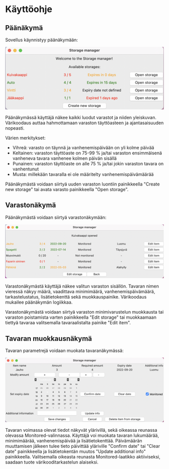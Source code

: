 # Käyttöohje

## Päänäkymä

Sovellus käynnistyy päänäkymään:

![](./kuvat/main_view_colors.png)

Päänäkymässä käyttäjä näkee kaikki luodut varastot ja niiden yleiskuvan. Värikoodaus auttaa hahmottamaan varaston täyttöasteen ja ajantasaisuuden nopeasti.

Värien merkitykset:
- Vihreä: varasto on täynnä ja vanhenemispäivään on yli kolme päivää
- Keltainen: varaston täyttöaste on 75-99 % ja/tai varaston ensimmäisenä vanheneva tavara vanhenee kolmen päivän sisällä
- Punainen: varaston täyttöaste on alle 75 % ja/tai jokin varaston tavara on vanhentunut
- Musta: millekään tavaralla ei ole määritelty vanhenemispäivämäärää

Päänäkymästä voidaan siirtyä uuden varaston luontiin painikkeella "Create new storage" tai avata varasto painikkeella "Open storage".

## Varastonäkymä

Päänäkymästä voidaan siirtyä varastonäkymään:

![](./kuvat/storage_view.png)

Varastonäkymästä käyttäjä näkee valitun varaston sisällön. Tavaran nimen vieressä näkyy määrä, vaadittava minimimäärä, vanhenemispäivämäärä, tarkastelustatus, lisätietokenttä sekä muokkauspainike. Värikoodaus mukailee päänäkymän logiikkaa. 

Varastonäkymästä voidaan siirtyä varaston minimivarustelun muokkausta tai varaston poistamista varten painikkeella "Edit storage" tai muokkaamaan tiettyä tavaraa valitsemalla tavaraalistalta painike "Edit item". 

## Tavaran muokkausnäkymä

Tavaran parametrejä voidaan muokata tavaranäkymässä:

![](./kuvat/edit_item_view.png)

Tavaran voimassa olevat tiedot näkyvät ylärivillä, sekä oikeassa reunassa olevassa Monitored-valinnassa. Käyttäjä voi muokata tavaran lukumäärää, minimimäärää, vanhenemispäivää ja lisätietokenttää. Päivämäärän muuttamisen jälkeen tulee tieto päivittää yläriville "Confirm date" tai "Clear date" painikkeella ja lisätietokentän muutos "Update additional info" painikkeella. Valitsemalla oikeasta reunasta Monitored-laatikko aktiiviseksi, saadaan tuote värikooditarkastelun alaiseksi.